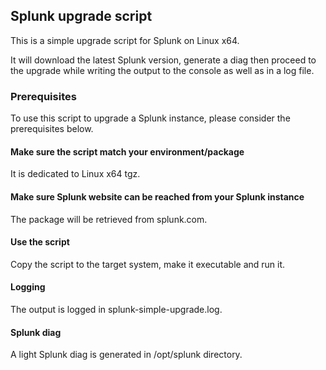 ## Splunk upgrade script

This is a simple upgrade script for Splunk on Linux x64.

It will download the latest Splunk version, generate a diag then proceed to the upgrade while writing the output to the console as well as in a log file.

### Prerequisites

To use this script to upgrade a Splunk instance, please consider the prerequisites below.

#### Make sure the script match your environment/package

It is dedicated to Linux x64 tgz.

#### Make sure Splunk website can be reached from your Splunk instance

The package will be retrieved from splunk.com.

#### Use the script

Copy the script to the target system, make it executable and run it.

#### Logging

The output is logged in splunk-simple-upgrade.log.

#### Splunk diag

A light Splunk diag is generated in /opt/splunk directory.
